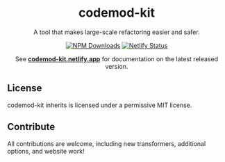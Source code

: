 <h1 align="center">codemod-kit</h1>

<p align="center">A tool that makes large-scale refactoring easier and safer.</p>

<p align="center">
    <a href="https://www.npmjs.com/package/codemod-kit"><img src="https://img.shields.io/npm/dm/codemod-kit.svg?style=round-square" alt="NPM Downloads" /></a>
    <a href="https://app.netlify.com/sites/codemod-kit/deploys"><img src="https://api.netlify.com/api/v1/badges/7eac2245-08bd-431a-8a0f-1d32f594f9c6/deploy-status" alt="Netlify Status" /></a>
</p>

<p align="center">
  See <strong><a href=https://codemod-kit.netlify.app">codemod-kit.netlify.app</a></strong> for documentation on the latest released version.
</p>

## License

codemod-kit inherits is licensed under a permissive MIT license.

## Contribute

All contributions are welcome, including new transformers, additional options, and website work!
